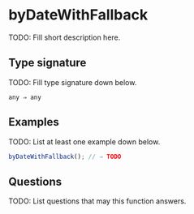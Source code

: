 # byDateWithFallback

TODO: Fill short description here.

## Type signature

TODO: Fill type signature down below.

```
any ⇒ any
```

## Examples

TODO: List at least one example down below.

```javascript
byDateWithFallback(); // ⇒ TODO
```

## Questions

TODO: List questions that may this function answers.
